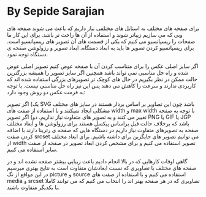 # By Sepide Sarajian
برای صفحه های مختلف به استایل های مختلفی نیاز داریم که باعث می شوند صفحه های وبی که می سازیم زیباتر شوند و استفاده از آن ها راحت تر باشد. برای این کار ما صفحات را ریسپانسیو می کنیم که یکی از قسمت های آن تصویر های ریسپانسیو است. برای ریسپانسیو کردن تصویر ها باید به ابعاد دستگاه، ابعاد تصویر و رزولوشن صفحه ی دستگاه توجه نمود.

اگر سایز اصلی عکس را برای متناسب کردن آن با صفحه عوض کنیم تصویر اصلی عوض شده و راه حل مناسبی نمی تواند باشد همچنین اگر سایز تصویر را همیشه بزرگترین حالت ممکن در نظر بگیریم در حال های کوچک تر تصویرهای بزرگی استفاده شده اند که کاربردی ندارند و سرعت را کاهش می دهند پس این نیز راه حل مناسبی نیست. با توجه به فرمت عکس دو روش وجود دارد:

یک) اگر تصویر SVG باشد چون این تصاویر بر اساس بردار هستند در سایز های مختلف مشکلی ایجاد نمیکنند و با استفاده از صفت های width  و max width با توجه به صفحه تغییر می کنند و به تصویر های متفاوت نیاز نداریم.
دو) اگر تصویر PNG یا GIF یا JGP باشد که برخلاف حالت قبل براساس پیکسل هستند برای رزولوشن ها و ابعاد مختلف صفحه به تصویرهای متفاوت نیاز داریم در دستگاه هایی که صفحه ی رترینا دارند با اضافه کردن صفت srcset می توانیم تصویر های جایگزین برای داشته باشیم. برای ابعاد مختلف از width تصویر استفاده می کنیم و برای مشخص کردن ابعاد تصویر در صفحه از صفت سایز استفاده می کنیم.

گاهی اوقات کارهایی که در بالا انجام دادیم باعث زیبایی بیشتر صفحه نشده اند و در صفحه های مختلف با تصاویری که نسبت ابعادشان متفاوت است به نتایج بهتری میرسیم در این مواقع از تگ picture و source استفاده می کنیم و با استفاده از صفت های media و srcset تصاویری که در هر صفحه  بهتر اند را انتخاب می کنیم که می توانند کاملا با یکدیگر متفاوت باشند.
